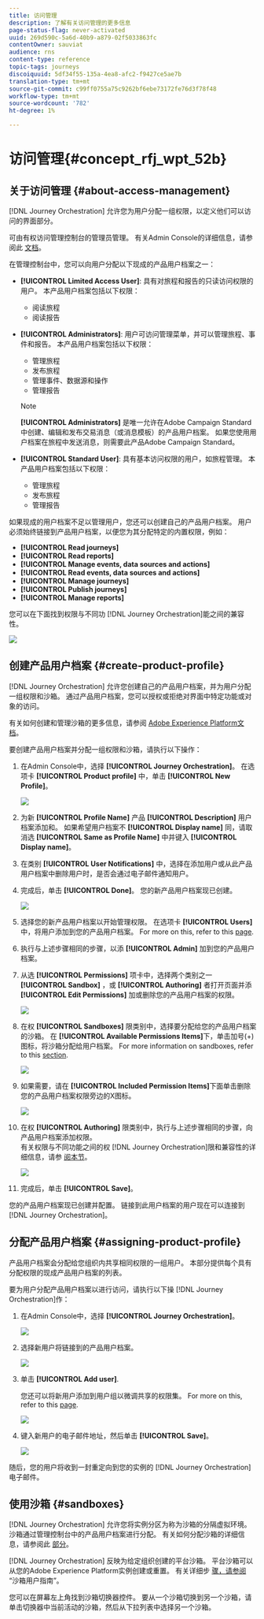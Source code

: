 ```yaml
---
title: 访问管理
description: 了解有关访问管理的更多信息
page-status-flag: never-activated
uuid: 269d590c-5a6d-40b9-a879-02f5033863fc
contentOwner: sauviat
audience: rns
content-type: reference
topic-tags: journeys
discoiquuid: 5df34f55-135a-4ea8-afc2-f9427ce5ae7b
translation-type: tm+mt
source-git-commit: c99ff0755a75c9262bf6ebe73172fe76d3f78f48
workflow-type: tm+mt
source-wordcount: '782'
ht-degree: 1%

---
```



# 访问管理{#concept_rfj_wpt_52b}

## 关于访问管理 {#about-access-management}

[!DNL Journey Orchestration] 允许您为用户分配一组权限，以定义他们可以访问的界面部分。

可由有权访问管理控制台的管理员管理。 有关Admin Console的详细信息，请参阅此 [文档](https://helpx.adobe.com/enterprise/managing/user-guide.html)。

在管理控制台中，您可以向用户分配以下现成的产品用户档案之一：

* **[!UICONTROL Limited Access User]**: 具有对旅程和报告的只读访问权限的用户。 本产品用户档案包括以下权限：
   * 阅读旅程
   * 阅读报告

* **[!UICONTROL Administrators]**: 用户可访问管理菜单，并可以管理旅程、事件和报告。 本产品用户档案包括以下权限：
   * 管理旅程
   * 发布旅程
   * 管理事件、数据源和操作
   * 管理报告
   >[!NOTE]
   >
   >**[!UICONTROL Administrators]** 是唯一允许在Adobe Campaign Standard中创建、编辑和发布交易消息（或消息模板）的产品用户档案。 如果您使用用户档案在旅程中发送消息，则需要此产品Adobe Campaign Standard。

* **[!UICONTROL Standard User]**: 具有基本访问权限的用户，如旅程管理。 本产品用户档案包括以下权限：
   * 管理旅程
   * 发布旅程
   * 管理报告

如果现成的用户档案不足以管理用户，您还可以创建自己的产品用户档案。
用户必须始终链接到产品用户档案，以便您为其分配特定的内置权限，例如：

* **[!UICONTROL Read journeys]**
* **[!UICONTROL Read reports]**
* **[!UICONTROL Manage events, data sources and actions]**
* **[!UICONTROL Read events, data sources and actions]**
* **[!UICONTROL Manage journeys]**
* **[!UICONTROL Publish journeys]**
* **[!UICONTROL Manage reports]**

您可以在下面找到权限与不同功 [!DNL Journey Orchestration]能之间的兼容性。

![](../assets/journey_permission.png)

## 创建产品用户档案 {#create-product-profile}

[!DNL Journey Orchestration] 允许您创建自己的产品用户档案，并为用户分配一组权限和沙箱。 通过产品用户档案，您可以授权或拒绝对界面中特定功能或对象的访问。

有关如何创建和管理沙箱的更多信息，请参阅 [Adobe Experience Platform文档](https://docs.adobe.com/content/help/en/experience-platform/sandbox/ui/user-guide.html)。

要创建产品用户档案并分配一组权限和沙箱，请执行以下操作：

1. 在Admin Console中，选择 **[!UICONTROL Journey Orchestration]**。 在选项卡 **[!UICONTROL Product profile]** 中，单击 **[!UICONTROL New Profile]**。

   ![](../assets/user_management_5.png)

1. 为新 **[!UICONTROL Profile Name]** 产品 **[!UICONTROL Description]** 用户档案添加和。 如果希望用户档案不 **[!UICONTROL Display name]** 同，请取消选 **[!UICONTROL Same as Profile Name]** 中并键入 **[!UICONTROL Display name]**。

1. 在类别 **[!UICONTROL User Notifications]** 中，选择在添加用户或从此产品用户档案中删除用户时，是否会通过电子邮件通知用户。

1. 完成后，单击 **[!UICONTROL Done]**。 您的新产品用户档案现已创建。

   ![](../assets/user_management_1.png)

1. 选择您的新产品用户档案以开始管理权限。 在选项卡 **[!UICONTROL Users]** 中，将用户添加到您的产品用户档案。 For more on this, refer to this [page](../about/access-management.md#assigning-product-profile).

1. 执行与上述步骤相同的步骤，以添 **[!UICONTROL Admin]** 加到您的产品用户档案。

1. 从选 **[!UICONTROL Permissions]** 项卡中，选择两个类别之一 **[!UICONTROL Sandbox]** ，或 **[!UICONTROL Authoring]** 者打开页面并添 **[!UICONTROL Edit Permissions]** 加或删除您的产品用户档案的权限。

   ![](../assets/user_management_7.png)

1. 在权 **[!UICONTROL Sandboxes]** 限类别中，选择要分配给您的产品用户档案的沙箱。 在 **[!UICONTROL Available Permissions Items]**&#x200B;下，单击加号(+)图标，将沙箱分配给用户档案。 For more information on sandboxes, refer to this [section](../about/access-management.md#sandboxes).

   ![](../assets/user_management_8.png)

1. 如果需要，请在 **[!UICONTROL Included Permission Items]**&#x200B;下面单击删除您的产品用户档案权限旁边的X图标。

   ![](../assets/user_management_9.png)

1. 在权 **[!UICONTROL Authoring]** 限类别中，执行与上述步骤相同的步骤，向产品用户档案添加权限。
   <br>有关权限与不同功能之间的权 [!DNL Journey Orchestration]限和兼容性的详细信息，请参 [阅本节](../about/access-management.md#about-access-management)。

   ![](../assets/user_management_10.png)

1. 完成后，单击 **[!UICONTROL Save]**。

您的产品用户档案现已创建并配置。 链接到此用户档案的用户现在可以连接到 [!DNL Journey Orchestration]。

## 分配产品用户档案 {#assigning-product-profile}

产品用户档案会分配给您组织内共享相同权限的一组用户。
本部分提供每个具有分配权限的现成产品用户档案的列表。

要为用户分配产品用户档案以进行访问，请执行以下操 [!DNL Journey Orchestration]作：

1. 在Admin Console中，选择 **[!UICONTROL Journey Orchestration]**。

   ![](../assets/user_management.png)

1. 选择新用户将链接到的产品用户档案。

   ![](../assets/user_management_2.png)

1. 单击 **[!UICONTROL Add user]**.

   您还可以将新用户添加到用户组以微调共享的权限集。 For more on this, refer to this [page](https://helpx.adobe.com/enterprise/using/user-groups.html).

   ![](../assets/user_management_3.png)

1. 键入新用户的电子邮件地址，然后单击 **[!UICONTROL Save]**。

   ![](../assets/user_management_4.png)

随后，您的用户将收到一封重定向到您的实例的 [!DNL Journey Orchestration] 电子邮件。

## 使用沙箱 {#sandboxes}

[!DNL Journey Orchestration] 允许您将实例分区为称为沙箱的分隔虚拟环境。
沙箱通过管理控制台中的产品用户档案进行分配。 有关如何分配沙箱的详细信息，请参阅此 [部分](../about/access-management.md#create-product-profile)。

[!DNL Journey Orchestration] 反映为给定组织创建的平台沙箱。
平台沙箱可以从您的Adobe Experience Platform实例创建或重置。 有关详细步 [骤，请参阅](https://docs.adobe.com/content/help/en/experience-platform/sandbox/ui/user-guide.html) “沙箱用户指南”。

您可以在屏幕左上角找到沙箱切换器控件。 要从一个沙箱切换到另一个沙箱，请单击切换器中当前活动的沙箱，然后从下拉列表中选择另一个沙箱。
